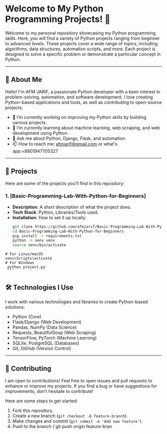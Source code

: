 # Welcome to My Python Programming Projects! 👋

Welcome to my personal repository showcasing my Python programming skills. Here, you will find a variety of Python projects ranging from beginner to advanced levels. These projects cover a wide range of topics, including algorithms, data structures, automation scripts, and more. Each project is designed to solve a specific problem or demonstrate a particular concept in Python.

---

## 🚀 About Me

Hello! I'm AFM JARIF, a passionate Python developer with a keen interest in problem-solving, automation, and software development. I love creating Python-based applications and tools, as well as contributing to open-source projects.

- 🔭 I’m currently working on improving my Python skills by building various projects.
- 🌱 I’m currently learning about machine learning, web scraping, and web development using Python.
- 💬 Ask me about Python, Django, Flask, and automation.
- 📫 How to reach me: afmjarif@gmail.com or what's app:+8801947705327

---

## 📂 Projects

Here are some of the projects you'll find in this repository:

### 1. **[Basic-Programming-Lab-With-Python-for-Beginners]**
   - **Description**: A short description of what the project does.
   - **Tech Stack**: Python, Libraries/Tools used.
   - **Installation**: How to set it up locally:
     ```bash
     git clone https://github.com/afmjarif/Basic-Programming-Lab-With-Python-for-Beginners.git
     cd Basic-Programming-Lab-With-Python-for-Beginners
     pip install -r requirements.txt
     python -m venv venv
     source venv/bin/activate
    # For Linux/macOS
    venv\Scripts\activate    
    # For Windows
     python project.py
     ```

## 🛠️ Technologies I Use

I work with various technologies and libraries to create Python-based solutions:

- Python (Core)
- Flask/Django (Web Development)
- Pandas, NumPy (Data Science)
- Requests, BeautifulSoup (Web Scraping)
- TensorFlow, PyTorch (Machine Learning)
- SQLite, PostgreSQL (Databases)
- Git, GitHub (Version Control)

---

## 📝 Contributing

I am open to contributions! Feel free to open issues and pull requests to enhance or improve my projects. If you find a bug or have suggestions for improvements, don’t hesitate to contribute!

Here are some steps to get started:
1. Fork this repository.
2. Create a new branch (`git checkout -b feature-branch`).
3. Make changes and commit (`git commit -m 'Add new feature'`).
4. Push to the branch (`git push origin feature-bran
